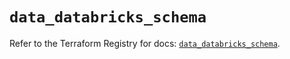 # `data_databricks_schema`

Refer to the Terraform Registry for docs: [`data_databricks_schema`](https://registry.terraform.io/providers/databricks/databricks/1.96.0/docs/data-sources/schema).
